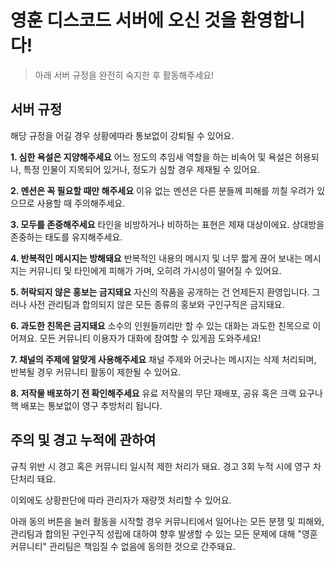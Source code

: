 # 영훈 디스코드 서버에 오신 것을 환영합니다!
> 아래 서버 규정을 완전히 숙지한 후 활동해주세요!

## 서버 규정
해당 규정을 어길 경우 상황에따라 통보없이 강퇴될 수 있어요.

**1\. 심한 욕설은 지양해주세요**
어느 정도의 추임새 역할을 하는 비속어 및 욕설은 허용되나,
특정 인물이 지목되어 있거나, 정도가 심할 경우 제재될 수 있어요.

**2\. 멘션은 꼭 필요할 때만 해주세요**
이유 없는 멘션은 다른 분들께 피해를 끼칠 우려가 있으므로 사용할 때 주의해주세요.

**3\. 모두를 존중해주세요**
타인을 비방하거나 비하하는 표현은 제재 대상이에요.
상대방을 존중하는 태도를 유지해주세요.

**4\. 반복적인 메시지는 방해돼요**
반복적인 내용의 메시지 및 너무 짧게 끊어 보내는 메시지는
커뮤니티 및 타인에게 피해가 가며, 오히려 가시성이 떨어질 수 있어요.

**5\. 허락되지 않은 홍보는 금지돼요**
자신의 작품을 공개하는 건 언제든지 환영입니다.
그러나 사전 관리팀과 합의되지 않은 모든 종류의 홍보와 구인구직은 금지돼요.

**6\. 과도한 친목은 금지돼요**
소수의 인원들끼리만 할 수 있는 대화는 과도한 친목으로 이어져요.
모든 커뮤니티 이용자가 대화에 참여할 수 있게끔 도와주세요!

**7\. 채널의 주제에 알맞게 사용해주세요**
채널 주제와 어긋나는 메시지는 삭제 처리되며,
반복될 경우 커뮤니티 활동이 제한될 수 있어요.

**8\. 저작물 배포하기 전 확인해주세요**
유료 저작물의 무단 재배포, 공유 혹은 크랙 요구나 핵 배포는 통보없이 영구 추방처리 됩니다.

## 주의 및 경고 누적에 관하여
규칙 위반 시 경고 혹은 커뮤니티 일시적 제한 처리가 돼요.
경고 3회 누적 시에 영구 차단처리 돼요.

이외에도 상황판단에 따라 관리자가 재량껏 처리할 수 있어요.

아래 동의 버튼을 눌러 활동을 시작할 경우
커뮤니티에서 일어나는 모든 분쟁 및 피해와, 관리팀과 합의된 구인구직 성립에 대하여
향후 발생할 수 있는 모든 문제에 대해 "영훈 커뮤니티" 관리팀은 책임질 수 없음에 동의한 것으로 간주돼요.
